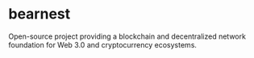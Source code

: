 # bearnest
Open-source project providing a blockchain and decentralized network foundation for Web 3.0 and cryptocurrency ecosystems.
